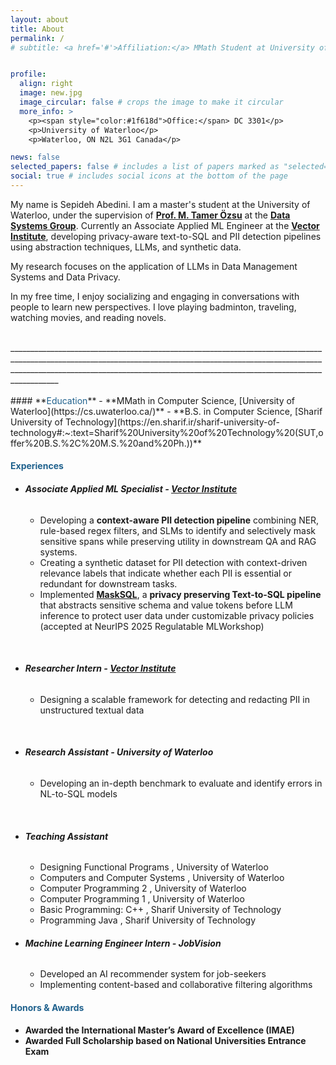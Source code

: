 ```yaml
---
layout: about
title: About
permalink: /
# subtitle: <a href='#'>Affiliation:</a> MMath Student at University of Waterloo


profile:
  align: right
  image: new.jpg
  image_circular: false # crops the image to make it circular
  more_info: >
    <p><span style="color:#1f618d">Office:</span> DC 3301</p>
    <p>University of Waterloo</p>
    <p>Waterloo, ON N2L 3G1 Canada</p>

news: false 
selected_papers: false # includes a list of papers marked as "selected={true}"
social: true # includes social icons at the bottom of the page
---
```

My name is Sepideh Abedini. 
I am a master's student at the University of Waterloo, under the supervision of **[Prof. M. Tamer Özsu](https://cs.uwaterloo.ca/~tozsu/)** at the **[Data Systems Group](https://uwaterloo.ca/data-systems-group/)**. Currently an Associate Applied ML Engineer at the **[Vector Institute](https://vectorinstitute.ai/)**, developing privacy-aware text-to-SQL and PII detection pipelines using abstraction techniques, LLMs, and synthetic
data.

My research focuses on the application of LLMs in Data Management Systems and Data Privacy.

In my free time, I enjoy socializing and engaging in conversations with people to learn new perspectives. I love playing badminton, traveling, watching movies, and reading novels. 
<!-- <span style="color:#b03a2e">some *blue* text</span>. -->

<!-- Here are some photos from the recent conferences I attended. -->
<br>
______________________________________________________________________________________________________________________________________________________________________________________________________________________________________________________
<br>
<br>
#### **<span style="color:#1f618d">Education</span>**
- **MMath in Computer Science, [University of Waterloo](https://cs.uwaterloo.ca/)**
- **B.S. in Computer Science, [Sharif University of Technology](https://en.sharif.ir/sharif-university-of-technology#:~:text=Sharif%20University%20of%20Technology%20(SUT,offer%20B.S.%2C%20M.S.%20and%20Ph.))**

#### **<span style="color:#1f618d">Experiences</span>**
- ###### **Associate Applied ML Specialist - [Vector Institute](https://vectorinstitute.ai/)**
  - Developing a **context-aware PII detection pipeline** combining NER, rule-based regex filters, and SLMs to identify and selectively mask sensitive spans while preserving utility in downstream QA and RAG systems.
  - Creating a synthetic dataset for PII detection with context-driven relevance labels that indicate whether each PII is essential or redundant for downstream tasks.
  - Implemented **[MaskSQL](https://www.arxiv.org/abs/2509.23459)**, a **privacy preserving Text-to-SQL pipeline** that abstracts sensitive schema and value tokens before LLM inference to protect user data under customizable privacy policies (accepted at NeurIPS 2025 Regulatable MLWorkshop)
<br>

- ###### **Researcher Intern - [Vector Institute](https://vectorinstitute.ai/)**
  - Designing a scalable framework for detecting and redacting PII in unstructured textual data 
<br>

- ###### **Research Assistant - University of Waterloo**
  - Developing an in-depth benchmark to evaluate and identify errors in NL-to-SQL models
<br>

- ###### **Teaching Assistant**
  - Designing Functional Programs , University of Waterloo
  - Computers and Computer Systems , University of Waterloo
  - Computer Programming 2 , University of Waterloo
  - Computer Programming 1 , University of Waterloo
  - Basic Programming: C++ , Sharif University of Technology
  - Programming Java , Sharif University of Technology

- ###### **Machine Learning Engineer Intern - JobVision**
  - Developed an AI recommender system for job-seekers
  - Implementing content-based and collaborative filtering algorithms


#### **<span style="color:#1f618d">Honors & Awards</span>**
- **Awarded the International Master’s Award of Excellence (IMAE)**
- **Awarded Full Scholarship based on National Universities Entrance Exam**


[//]: # (Tell the world about yourself. Link to your favorite [subreddit]&#40;http://reddit.com&#41;.)
[//]: # (You can put a picture in, too. The code is already in, just name your picture `prof_pic.jpg` and put it in the `img/` folder.)


[//]: # (Put your address / P.O. box / other info right below your picture. You can also disable any of these elements by editing `profile` property of the YAML header of your `_pages/about.md`. Edit `_bibliography/papers.bib` and Jekyll will render your [publications page]&#40;/al-folio/publications/&#41; automatically.)

 <!-- Link to your social media connections, too. This theme is set up to use [Font Awesome icons]&#40;https://fontawesome.com/&#41; and [Academicons]&#40;https://jpswalsh.github.io/academicons/&#41;, like the ones below. Add your Facebook, Twitter, LinkedIn, Google Scholar, or just disable all of them.) -->
